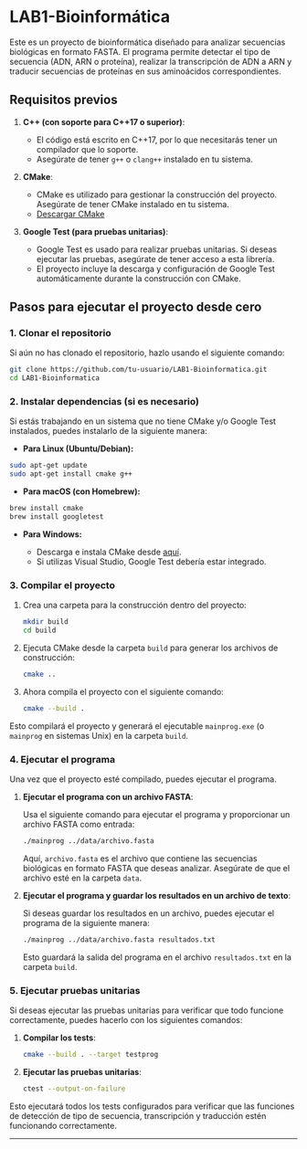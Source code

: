 # LAB1-Bioinformática

Este es un proyecto de bioinformática diseñado para analizar secuencias biológicas en formato FASTA. El programa permite detectar el tipo de secuencia (ADN, ARN o proteína), realizar la transcripción de ADN a ARN y traducir secuencias de proteínas en sus aminoácidos correspondientes.

## Requisitos previos

1. **C++ (con soporte para C++17 o superior)**:
   - El código está escrito en C++17, por lo que necesitarás tener un compilador que lo soporte.
   - Asegúrate de tener `g++` o `clang++` instalado en tu sistema.

2. **CMake**:
   - CMake es utilizado para gestionar la construcción del proyecto. Asegúrate de tener CMake instalado en tu sistema.
   - [Descargar CMake](https://cmake.org/download/)

3. **Google Test (para pruebas unitarias)**:
   - Google Test es usado para realizar pruebas unitarias. Si deseas ejecutar las pruebas, asegúrate de tener acceso a esta librería.
   - El proyecto incluye la descarga y configuración de Google Test automáticamente durante la construcción con CMake.

## Pasos para ejecutar el proyecto desde cero

### 1. Clonar el repositorio

Si aún no has clonado el repositorio, hazlo usando el siguiente comando:

```bash
git clone https://github.com/tu-usuario/LAB1-Bioinformatica.git
cd LAB1-Bioinformatica
````

### 2. Instalar dependencias (si es necesario)

Si estás trabajando en un sistema que no tiene CMake y/o Google Test instalados, puedes instalarlo de la siguiente manera:

* **Para Linux (Ubuntu/Debian):**

```bash
sudo apt-get update
sudo apt-get install cmake g++
```

* **Para macOS (con Homebrew):**

```bash
brew install cmake
brew install googletest
```

* **Para Windows:**

  * Descarga e instala CMake desde [aquí](https://cmake.org/download/).
  * Si utilizas Visual Studio, Google Test debería estar integrado.

### 3. Compilar el proyecto

1. Crea una carpeta para la construcción dentro del proyecto:

   ```bash
   mkdir build
   cd build
   ```

2. Ejecuta CMake desde la carpeta `build` para generar los archivos de construcción:

   ```bash
   cmake ..
   ```

3. Ahora compila el proyecto con el siguiente comando:

   ```bash
   cmake --build .
   ```

Esto compilará el proyecto y generará el ejecutable `mainprog.exe` (o `mainprog` en sistemas Unix) en la carpeta `build`.

### 4. Ejecutar el programa

Una vez que el proyecto esté compilado, puedes ejecutar el programa.

1. **Ejecutar el programa con un archivo FASTA**:

   Usa el siguiente comando para ejecutar el programa y proporcionar un archivo FASTA como entrada:

   ```bash
   ./mainprog ../data/archivo.fasta
   ```

   Aquí, `archivo.fasta` es el archivo que contiene las secuencias biológicas en formato FASTA que deseas analizar. Asegúrate de que el archivo esté en la carpeta `data`.

2. **Ejecutar el programa y guardar los resultados en un archivo de texto**:

   Si deseas guardar los resultados en un archivo, puedes ejecutar el programa de la siguiente manera:

   ```bash
   ./mainprog ../data/archivo.fasta resultados.txt
   ```

   Esto guardará la salida del programa en el archivo `resultados.txt` en la carpeta `build`.

### 5. Ejecutar pruebas unitarias

Si deseas ejecutar las pruebas unitarias para verificar que todo funcione correctamente, puedes hacerlo con los siguientes comandos:

1. **Compilar los tests**:

   ```bash
   cmake --build . --target testprog
   ```

2. **Ejecutar las pruebas unitarias**:

   ```bash
   ctest --output-on-failure
   ```

Esto ejecutará todos los tests configurados para verificar que las funciones de detección de tipo de secuencia, transcripción y traducción estén funcionando correctamente.

---

